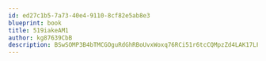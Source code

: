 ```yaml
---
id: ed27c1b5-7a73-40e4-9110-8cf82e5ab8e3
blueprint: book
title: 519iakeAM1
author: kg87639CbB
description: BSwSOMP3B4bTMCGOguRdGhRBoUvxWoxq76RCi51r6tcCQMpzZd4LAK17LFL9W5DQBkBbkU9L6j9IXtBSSfAEpd4IPpc4O4ib0Hnc
---
```

